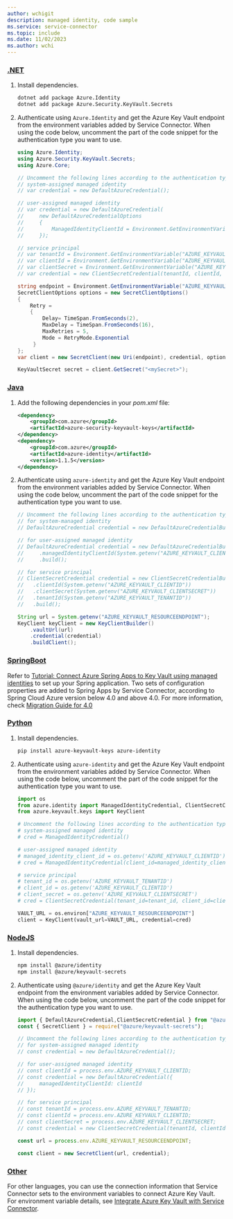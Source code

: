 ```yaml
---
author: wchigit
description: managed identity, code sample
ms.service: service-connector
ms.topic: include
ms.date: 11/02/2023
ms.author: wchi
---
```


### [.NET](#tab/dotnet)

1. Install dependencies.
    ```bash
    dotnet add package Azure.Identity
    dotnet add package Azure.Security.KeyVault.Secrets
    ```
1. Authenticate using `Azure.Identity` and get the Azure Key Vault endpoint from the environment variables added by Service Connector. When using the code below, uncomment the part of the code snippet for the authentication type you want to use.
    ```csharp
    using Azure.Identity;
    using Azure.Security.KeyVault.Secrets;
    using Azure.Core;
    
    // Uncomment the following lines according to the authentication type.
    // system-assigned managed identity
    // var credential = new DefaultAzureCredential();
    
    // user-assigned managed identity
    // var credential = new DefaultAzureCredential(
    //     new DefaultAzureCredentialOptions
    //     {
    //         ManagedIdentityClientId = Environment.GetEnvironmentVariable("AZURE_KEYVAULT_CLIENTID");
    //     });
    
    // service principal 
    // var tenantId = Environment.GetEnvironmentVariable("AZURE_KEYVAULT_TENANTID");
    // var clientId = Environment.GetEnvironmentVariable("AZURE_KEYVAULT_CLIENTID");
    // var clientSecret = Environment.GetEnvironmentVariable("AZURE_KEYVAULT_CLIENTSECRET");
    // var credential = new ClientSecretCredential(tenantId, clientId, clientSecret);

    string endpoint = Environment.GetEnvironmentVariable("AZURE_KEYVAULT_RESOURCEENDPOINT");
    SecretClientOptions options = new SecretClientOptions()
    {
        Retry =
        {
            Delay= TimeSpan.FromSeconds(2),
            MaxDelay = TimeSpan.FromSeconds(16),
            MaxRetries = 5,
            Mode = RetryMode.Exponential
         }
    };
    var client = new SecretClient(new Uri(endpoint), credential, options);
    
    KeyVaultSecret secret = client.GetSecret("<mySecret>");
    ```

### [Java](#tab/java)

1. Add the following dependencies in your *pom.xml* file:
    ```xml
    <dependency>
        <groupId>com.azure</groupId>
        <artifactId>azure-security-keyvault-keys</artifactId>
    </dependency>
    <dependency>
        <groupId>com.azure</groupId>
        <artifactId>azure-identity</artifactId>
        <version>1.1.5</version>
    </dependency>
    ```
1. Authenticate using `azure-identity` and get the Azure Key Vault endpoint from the environment variables added by Service Connector. When using the code below, uncomment the part of the code snippet for the authentication type you want to use.
    ```java
    // Uncomment the following lines according to the authentication type.
    // for system-managed identity
    // DefaultAzureCredential credential = new DefaultAzureCredentialBuilder().build();

    // for user-assigned managed identity
    // DefaultAzureCredential credential = new DefaultAzureCredentialBuilder()
    //     .managedIdentityClientId(System.getenv("AZURE_KEYVAULT_CLIENTID"))
    //     .build();

    // for service principal
    // ClientSecretCredential credential = new ClientSecretCredentialBuilder()
    //   .clientId(System.getenv("AZURE_KEYVAULT_CLIENTID"))
    //   .clientSecret(System.getenv("AZURE_KEYVAULT_CLIENTSECRET"))
    //   .tenantId(System.getenv("AZURE_KEYVAULT_TENANTID"))
    //   .build();

    String url = System.getenv("AZURE_KEYVAULT_RESOURCEENDPOINT");
    KeyClient keyClient = new KeyClientBuilder()
        .vaultUrl(url)
        .credential(credential)
        .buildClient();
    ```

### [SpringBoot](#tab/spring)

Refer to [Tutorial: Connect Azure Spring Apps to Key Vault using managed identities](/azure/spring-apps/tutorial-managed-identities-key-vault?tabs=system-assigned-managed-identity) to set up your Spring application. Two sets of configuration properties are added to Spring Apps by Service Connector, according to Spring Cloud Azure version below 4.0 and above 4.0. For more information, check [Migration Guide for 4.0](https://microsoft.github.io/spring-cloud-azure/current/reference/html/appendix.html#configuration-spring-cloud-azure-starter-keyvault-secrets)

### [Python](#tab/python)

1. Install dependencies.
    ```bash
    pip install azure-keyvault-keys azure-identity
    ```
1. Authenticate using `azure-identity` and get the Azure Key Vault endpoint from the environment variables added by Service Connector. When using the code below, uncomment the part of the code snippet for the authentication type you want to use.
    ```python
    import os
    from azure.identity import ManagedIdentityCredential, ClientSecretCredential
    from azure.keyvault.keys import KeyClient

    # Uncomment the following lines according to the authentication type.
    # system-assigned managed identity
    # cred = ManagedIdentityCredential()
    
    # user-assigned managed identity
    # managed_identity_client_id = os.getenv('AZURE_KEYVAULT_CLIENTID')
    # cred = ManagedIdentityCredential(client_id=managed_identity_client_id)
    
    # service principal
    # tenant_id = os.getenv('AZURE_KEYVAULT_TENANTID')
    # client_id = os.getenv('AZURE_KEYVAULT_CLIENTID')
    # client_secret = os.getenv('AZURE_KEYVAULT_CLIENTSECRET')
    # cred = ClientSecretCredential(tenant_id=tenant_id, client_id=client_id, client_secret=client_secret)

    VAULT_URL = os.environ["AZURE_KEYVAULT_RESOURCEENDPOINT"]
    client = KeyClient(vault_url=VAULT_URL, credential=cred)
    ```


### [NodeJS](#tab/nodejs)
1. Install dependencies.
    ```bash
    npm install @azure/identity
    npm install @azure/keyvault-secrets
    ```
1. Authenticate using `@azure/identity` and get the Azure Key Vault endpoint from the environment variables added by Service Connector. When using the code below, uncomment the part of the code snippet for the authentication type you want to use.
    ```javascript
    import { DefaultAzureCredential,ClientSecretCredential } from "@azure/identity";
    const { SecretClient } = require("@azure/keyvault-secrets");
    
    // Uncomment the following lines according to the authentication type.
    // for system-assigned managed identity
    // const credential = new DefaultAzureCredential();
    
    // for user-assigned managed identity
    // const clientId = process.env.AZURE_KEYVAULT_CLIENTID;
    // const credential = new DefaultAzureCredential({
    //     managedIdentityClientId: clientId
    // });
    
    // for service principal
    // const tenantId = process.env.AZURE_KEYVAULT_TENANTID;
    // const clientId = process.env.AZURE_KEYVAULT_CLIENTID;
    // const clientSecret = process.env.AZURE_KEYVAULT_CLIENTSECRET;
    // const credential = new ClientSecretCredential(tenantId, clientId, clientSecret);

    const url = process.env.AZURE_KEYVAULT_RESOURCEENDPOINT;

    const client = new SecretClient(url, credential);
    ```

### [Other](#tab/other)
For other languages, you can use the connection information that Service Connector sets to the environment variables to connect Azure Key Vault. For environment variable details, see [Integrate Azure Key Vault with Service Connector](../how-to-integrate-key-vault.md).
